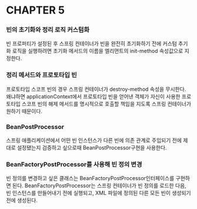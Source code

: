 # CHAPTER 5

### 빈의 초기화와 정리 로직 커스텀화

빈 프로퍼티가 설정된 후 스프링 컨테이너가 빈을 완전히 초기화하기 전에 커스텀 추기화 로직을 실행하려면 초기화 메서드의 이름을 <bean>엘리먼트의 init-method 속성값으로 지정한다.

### 정리 메서드와 프로토타입 빈

프로토타입 스코프 빈의 경우 스프링 컨테이너가 destroy-method 속성을 무시한다. 왜냐하면 applicationContext에서 프로토타입 빈을 얻어낸 객체가 자신이 사용한 프로토타입 스코프 빈의 해제 메서드를 명시적으로 호출할 책임을 지도록 스프링 컨테이너가 원하기 때문이다.

### BeanPostProcessor

스프링 애플리케이션에서 어떤 빈 인스턴스가 다른 빈에 의존 관계로 주입되기 전에 제대로 설정됐는지 검증하고 싶으로때 BeanPostProcessor구현을 사용한다.

### BeanFactoryPostProcessor를 사용해 빈 정의 변경

빈 정의를 변경하고 싶은 클래스는 BeanFactoryPostProcessor인터페이스를 구현하면 된다. BeanFactoryPostProcessor는 스프링 컨테이너가 빈 정의를 로드한 다음, 빈 인스턴스를 만들어내기 전에 실행되고, XML 파일에 정의된 다른 모든 빈이 생성되기 전에 생성된다.